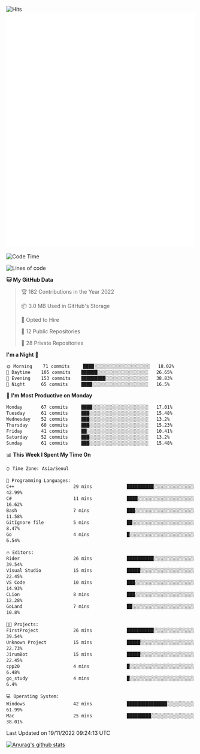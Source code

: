 ![Hits](https://hits.seeyoufarm.com/api/count/incr/badge.svg?url=https%3A%2F%2Fgithub.com%2Fkokose1234&count_bg=%2379C83D&title_bg=%23555555&icon=apple.svg&icon_color=%23E7E7E7&title=hits&edge_flat=false)
<br/>
![Metrics](https://github.com/kokose1234/kokose1234/blob/main/github-metrics.svg)

<!--START_SECTION:waka-->
![Code Time](http://img.shields.io/badge/Code%20Time-714%20hrs%2030%20mins-blue)

![Lines of code](https://img.shields.io/badge/From%20Hello%20World%20I%27ve%20Written-911%20Thousand%20lines%20of%20code-blue)

**🐱 My GitHub Data** 

> 🏆 182 Contributions in the Year 2022
 > 
> 📦 3.0 MB Used in GitHub's Storage 
 > 
> 💼 Opted to Hire
 > 
> 📜 12 Public Repositories 
 > 
> 🔑 28 Private Repositories  
 > 
**I'm a Night 🦉** 

```text
🌞 Morning    71 commits     ████░░░░░░░░░░░░░░░░░░░░░   18.02% 
🌆 Daytime    105 commits    ██████░░░░░░░░░░░░░░░░░░░   26.65% 
🌃 Evening    153 commits    █████████░░░░░░░░░░░░░░░░   38.83% 
🌙 Night      65 commits     ████░░░░░░░░░░░░░░░░░░░░░   16.5%

```
📅 **I'm Most Productive on Monday** 

```text
Monday       67 commits     ████░░░░░░░░░░░░░░░░░░░░░   17.01% 
Tuesday      61 commits     ███░░░░░░░░░░░░░░░░░░░░░░   15.48% 
Wednesday    52 commits     ███░░░░░░░░░░░░░░░░░░░░░░   13.2% 
Thursday     60 commits     ███░░░░░░░░░░░░░░░░░░░░░░   15.23% 
Friday       41 commits     ██░░░░░░░░░░░░░░░░░░░░░░░   10.41% 
Saturday     52 commits     ███░░░░░░░░░░░░░░░░░░░░░░   13.2% 
Sunday       61 commits     ███░░░░░░░░░░░░░░░░░░░░░░   15.48%

```


📊 **This Week I Spent My Time On** 

```text
⌚︎ Time Zone: Asia/Seoul

💬 Programming Languages: 
C++                      29 mins             ██████████░░░░░░░░░░░░░░░   42.99% 
C#                       11 mins             ████░░░░░░░░░░░░░░░░░░░░░   16.62% 
Bash                     7 mins              ███░░░░░░░░░░░░░░░░░░░░░░   11.58% 
GitIgnore file           5 mins              ██░░░░░░░░░░░░░░░░░░░░░░░   8.47% 
Go                       4 mins              █░░░░░░░░░░░░░░░░░░░░░░░░   6.54%

🔥 Editors: 
Rider                    26 mins             ██████████░░░░░░░░░░░░░░░   39.54% 
Visual Studio            15 mins             █████░░░░░░░░░░░░░░░░░░░░   22.45% 
VS Code                  10 mins             ███░░░░░░░░░░░░░░░░░░░░░░   14.93% 
CLion                    8 mins              ███░░░░░░░░░░░░░░░░░░░░░░   12.28% 
GoLand                   7 mins              ██░░░░░░░░░░░░░░░░░░░░░░░   10.8%

🐱‍💻 Projects: 
FirstProject             26 mins             ██████████░░░░░░░░░░░░░░░   39.54% 
Unknown Project          15 mins             █████░░░░░░░░░░░░░░░░░░░░   22.73% 
JirumBot                 15 mins             █████░░░░░░░░░░░░░░░░░░░░   22.45% 
cpp20                    4 mins              █░░░░░░░░░░░░░░░░░░░░░░░░   6.48% 
go_study                 4 mins              █░░░░░░░░░░░░░░░░░░░░░░░░   6.4%

💻 Operating System: 
Windows                  42 mins             ███████████████░░░░░░░░░░   61.99% 
Mac                      25 mins             █████████░░░░░░░░░░░░░░░░   38.01%

```


 Last Updated on 19/11/2022 09:24:13 UTC
<!--END_SECTION:waka-->

[![Anurag's github stats](https://github-readme-stats.vercel.app/api?username=kokose1234&theme=dracula)](https://github.com/anuraghazra/github-readme-stats)



	
